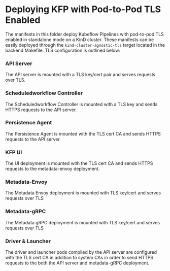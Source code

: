 # Deploying KFP with Pod-to-Pod TLS Enabled

The manifests in this folder deploy Kubeflow Pipelines with pod-to-pod TLS enabled in standalone mode on a KinD cluster. These manifests can be easily deployed through the `kind-cluster-agnostic-tls` target located in the backend Makefile.  TLS configuration is outlined below:
### API Server
The API server is mounted with a TLS key/cert pair and serves requests over TLS.
### Scheduledworkflow Controller
The Scheduledworkflow Controller is mounted with a TLS key and sends HTTPS requests to the API server.
### Persistence Agent 
The Persistence Agent is mounted with the TLS cert CA and sends HTTPS requests to the API server.
### KFP UI
The UI deployment is mounted with the TLS cert CA and sends HTTPS requests to the metadata-envoy deployment.
### Metadata-Envoy
The Metadata Envoy deployment is mounted with TLS key/cert and serves requests over TLS
### Metadata-gRPC
The Metadata gRPC deployment is mounted with TLS key/cert and serves requests over TLS
### Driver & Launcher
The driver and launcher pods compiled by the API server are configured with the TLS cert CA in addition to system CAs in
order to send HTTPS requests to the both the API server and metadata-gRPC deployment.